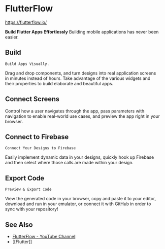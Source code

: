 # FlutterFlow

https://flutterflow.io/

**Build Flutter Apps Effortlessly**
Building mobile applications has never been easier.

## Build

`Build Apps Visually.`

Drag and drop components, and turn designs into real application screens in minutes instead of hours. Take advantage of the various widgets and their properties to build elaborate and beautiful apps.

## Connect Screens

Control how a user navigates through the app, pass parameters with navigation to enable real-world use cases, and preview the app right in your browser.

## Connect to Firebase

`Connect Your Designs to Firebase`

Easily implement dynamic data in your designs, quickly hook up Firebase and then select where those calls are made within your design.

## Export Code

`Preview & Export Code`

View the generated code in your browser, copy and paste it to your editor, download and run in your emulator, or connect it with GitHub in order to sync with your repository!

## See Also

- [FlutterFlow - YouTube Channel](https://www.youtube.com/channel/UC5LueiosDVInA6yXE_38i9Q)
- [[Flutter]]
